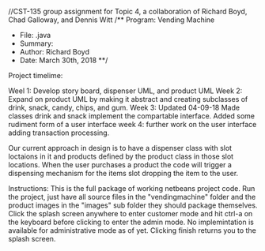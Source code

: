 //CST-135 group assignment for Topic 4, a collaboration of Richard Boyd, Chad Galloway, and Dennis Witt
/**  Program: Vending Machine
*    File: .java
*    Summary: 
*    Author: Richard Boyd
*    Date: March 30th, 2018
**/

Project timelime:

  Weel 1: 
    Develop story board, dispenser UML, and product UML
  Week 2:
    Expand on product UML by making it abstract and creating subclasses of drink, snack, candy, chips, and gum.
  Week 3: Updated 04-09-18
    Made classes drink and snack implement the compartable interface. Added some rudiment form of a user interface
  week 4: further work on the user interface adding transaction processing.

    
  Our current approach in design is to have a dispenser class with slot loctaions in it and products defined by the product class 
in those slot locations. When the user purchases a product the code will trigger a dispensing mechanism for the items slot dropping
the item to the user.
  
Instructions:
  This is the full package of working netbeans project code. Run the project, just have all source files in the "vendingmachine" folder and the product images in the "images" sub folder they should package themselves.
Click the splash screen anywhere to enter customer mode and hit ctrl-a on the keyboard before clicking to enter the admin mode. No implemintation is available for administrative mode as of yet. Clicking finish returns you to the splash screen.

